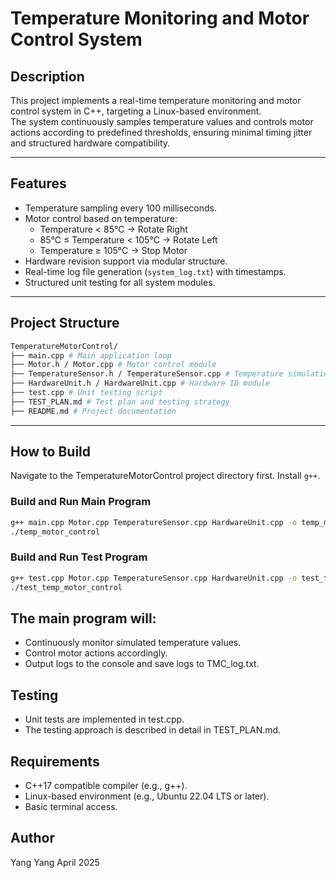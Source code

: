 # Temperature Monitoring and Motor Control System

## Description
This project implements a real-time temperature monitoring and motor control system in C++, targeting a Linux-based environment.  
The system continuously samples temperature values and controls motor actions according to predefined thresholds, ensuring minimal timing jitter and structured hardware compatibility.

---

## Features
- Temperature sampling every 100 milliseconds.
- Motor control based on temperature:
  - Temperature < 85°C → Rotate Right
  - 85°C ≤ Temperature < 105°C → Rotate Left
  - Temperature ≥ 105°C → Stop Motor
- Hardware revision support via modular structure.
- Real-time log file generation (`system_log.txt`) with timestamps.
- Structured unit testing for all system modules.

---

## Project Structure
```bash
TemperatureMotorControl/ 
├── main.cpp # Main application loop 
├── Motor.h / Motor.cpp # Motor control module 
├── TemperatureSensor.h / TemperatureSensor.cpp # Temperature simulation module 
├── HardwareUnit.h / HardwareUnit.cpp # Hardware ID module 
├── test.cpp # Unit testing script 
├── TEST_PLAN.md # Test plan and testing strategy 
├── README.md # Project documentation
```

---

## How to Build
Navigate to the TemperatureMotorControl project directory first.
Install `g++`.

### Build and Run Main Program
```bash
g++ main.cpp Motor.cpp TemperatureSensor.cpp HardwareUnit.cpp -o temp_motor_control -std=c++17
./temp_motor_control
```

### Build and Run Test Program
```bash
g++ test.cpp Motor.cpp TemperatureSensor.cpp HardwareUnit.cpp -o test_temp_motor_control -std=c++17
./test_temp_motor_control
```

## The main program will:
- Continuously monitor simulated temperature values.
- Control motor actions accordingly.
- Output logs to the console and save logs to TMC_log.txt.

## Testing
- Unit tests are implemented in test.cpp.
- The testing approach is described in detail in TEST_PLAN.md.

## Requirements
- C++17 compatible compiler (e.g., g++).
- Linux-based environment (e.g., Ubuntu 22.04 LTS or later).
- Basic terminal access.

## Author
Yang Yang
April 2025